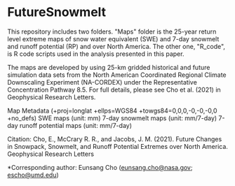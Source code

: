 # FutureSnowmelt
This repository includes two folders. "Maps" folder is the 25-year return level extreme maps of snow water equivalent (SWE) and 7-day snowmelt and runoff potential (RP) and over North America. The other one, "R_code", is R code scripts used in the analysis presented in this paper. 

The maps are developed by using 25-km gridded historical and future simulation data sets from the North American Coordinated Regional Climate Downscaling Experiment (NA-CORDEX) under the Representative Concentration Pathway 8.5. For full details, please see Cho et al. (2021) in Geophysical Research Letters.  

Map Metadata (+proj=longlat +ellps=WGS84 +towgs84=0,0,0,-0,-0,-0,0 +no_defs) 
  SWE maps (unit: mm) 
  7-day snowmelt maps (unit: mm/7-day) 
  7-day runoff potential maps (unit: mm/7-day) 

Citation: Cho, E., McCrary R. R., and Jacobs, J. M. (2021). Future Changes in Snowpack, Snowmelt, and Runoff Potential Extremes over North America. Geophysical Research Letters 

*Corresponding author: Eunsang Cho (eunsang.cho@nasa.gov; escho@umd.edu)

